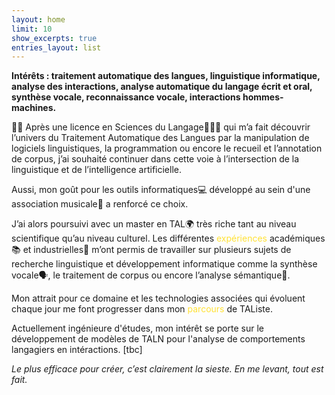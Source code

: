 ```yaml
---
layout: home
limit: 10
show_excerpts: true
entries_layout: list
---
```




**Intérêts : traitement automatique des langues, linguistique informatique, analyse des interactions, analyse automatique du langage écrit et oral, synthèse vocale, reconnaissance vocale, interactions hommes-machines.**

👋🏻 Après une licence en Sciences du Langage👩🏻‍🎓 qui m’a fait découvrir l’univers du Traitement Automatique des Langues par la manipulation de logiciels linguistiques, la programmation ou encore le recueil et l’annotation de corpus, j’ai souhaité continuer dans cette voie à l’intersection de la linguistique et de l’intelligence artificielle.

Aussi, mon goût pour les outils informatiques💻 développé au sein d'une association musicale📯 a renforcé ce choix.

J’ai alors poursuivi avec un master en TAL🌍 très riche tant au niveau scientifique qu’au niveau culturel.
Les différentes <a href="projets.md" style="color:#ffe135; text-decoration:none;">expériences</a> académiques📚 et industrielles🍊 m’ont permis de travailler sur plusieurs sujets de recherche linguistique et développement informatique comme la synthèse vocale🗣, le traitement de corpus ou encore l’analyse sémantique📜.

Mon attrait pour ce domaine et les technologies associées qui évoluent chaque jour me font progresser dans mon <a href="cv.md" style="color:#ffe135; text-decoration:none;">parcours</a> de TAListe.

Actuellement ingénieure d'études, mon intérêt se porte sur le développement de modèles de TALN pour l'analyse de comportements langagiers en intéractions.
[tbc]


_Le plus efficace pour créer, c’est clairement la sieste. En me levant, tout est fait._
